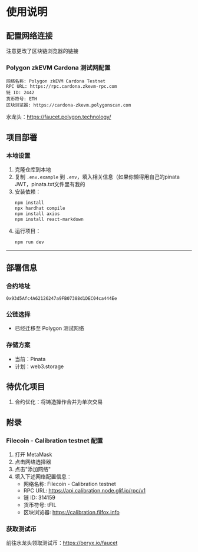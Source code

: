 # 使用说明

## 配置网络连接
注意更改了区块链浏览器的链接
### Polygon zkEVM Cardona 测试网配置
```
网络名称: Polygon zkEVM Cardona Testnet
RPC URL: https://rpc.cardona.zkevm-rpc.com
链 ID: 2442
货币符号: ETH
区块浏览器: https://cardona-zkevm.polygonscan.com
```
水龙头：https://faucet.polygon.technology/



## 项目部署

### 本地设置
1. 克隆仓库到本地
2. 复制 `.env.example` 到 `.env`，填入相关信息（如果你懒得用自己的pinata JWT，pinata.txt文件里有我的
4. 安装依赖：
   ```bash
   npm install
   npx hardhat compile
   npm install axios
   npm install react-markdown
   ```
5. 运行项目：
   ```bash
   npm run dev
   ```

---

## 部署信息

### 合约地址
```
0x93d5Afc4A62126247a9FB07388d1DEC04ca444Ee
```

### 公链选择
- 已经迁移至 Polygon 测试网络

### 存储方案
- 当前：Pinata
- 计划：web3.storage

## 待优化项目
1. 合约优化：将铸造操作合并为单次交易

## 附录

### Filecoin - Calibration testnet 配置
1. 打开 MetaMask
2. 点击网络选择器
3. 点击"添加网络"
4. 填入下述网络配置信息：
   - 网络名称: Filecoin - Calibration testnet
   - RPC URL: https://api.calibration.node.glif.io/rpc/v1
   - 链 ID: 314159
   - 货币符号: tFIL
   - 区块浏览器: https://calibration.filfox.info

### 获取测试币
前往水龙头领取测试币：https://beryx.io/faucet

